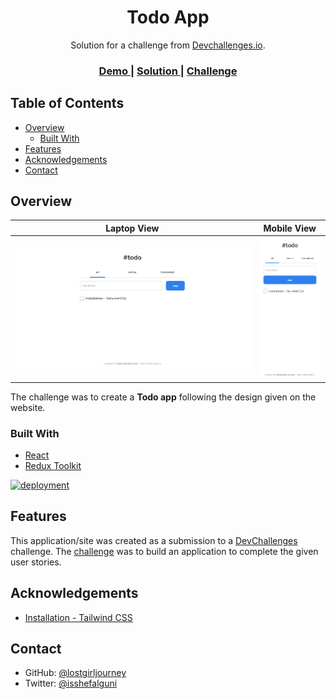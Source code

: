 <h1 align="center">Todo App</h1>

<div align="center">
   Solution for a challenge from <a href="http://devchallenges.io" target="_blank">Devchallenges.io</a>.
</div>

<div align="center">
  <h3>
    <a href="https://todo-app-devchallenge.vercel.app/">
      Demo
    </a>
    <span> | </span>
    <a href="https://devchallenges.io/solutions/80jZ3jIHRWuAtDDOqKLY">
      Solution
    </a>
    <span> | </span>
    <a href="https://devchallenges.io/challenges/hH6PbOHBdPm6otzw2De5">
      Challenge
    </a>
  </h3>
</div>

## Table of Contents

- [Overview](#overview)
  - [Built With](#built-with)
- [Features](#features)
- [Acknowledgements](#acknowledgements)
- [Contact](#contact)

## Overview

|              Laptop View              |              Mobile View              |
| :-----------------------------------: | :-----------------------------------: |
| <img src="/public/assets/laptop.png"> | <img src="/public/assets/mobile.png"> |

The challenge was to create a **Todo app** following the design given on the website.

### Built With

<p>
  <ul>
    <li>
      <a href="https://reactjs.org/">
        React
      </a>
    </li>
     <li>
        <a href="https://redux-toolkit.js.org/">
           Redux Toolkit
        </a>
     </li>
  </ul>
</p>

[![deployment](https://img.shields.io/badge/deployment-success-yellow)](https://todo-app-challenge-liard.vercel.app/)

## Features

This application/site was created as a submission to a [DevChallenges](https://devchallenges.io/challenges) challenge. The [challenge](https://devchallenges.io/challenges/hH6PbOHBdPm6otzw2De5) was to build an application to complete the given user stories.

## Acknowledgements

- [Installation - Tailwind CSS](https://tailwindcss.com/docs/installation)

## Contact

- GitHub: [@lostgirljourney](https://github.com/lostgirljourney)
- Twitter: [@isshefalguni](https://twitter.com/isshefalguni)
